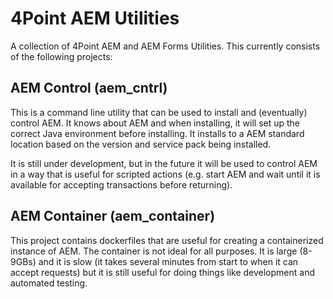 # 4Point AEM Utilities

A collection of 4Point AEM and AEM Forms Utilities.  This currently consists of the following projects:

## AEM Control (aem_cntrl)

This is a command line utility that can be used to install and (eventually) control AEM.  It knows about AEM and when installing, it will set 
up the correct Java environment before installing.  It installs to a AEM standard location based on the version and service pack being installed.

It is still under development, but in the future it will be used to control AEM in a way that is useful for scripted actions (e.g. start AEM and wait until it is available for accepting transactions before returning).

## AEM Container (aem_container)

This project contains dockerfiles that are useful for creating a containerized instance of AEM.  The container is not ideal for all purposes. 
It is large (8-9GBs) and it is slow (it takes several minutes from start to when it can accept requests) but it is still useful for doing things like development and automated testing.
